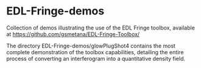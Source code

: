 EDL-Fringe-demos
================

Collection of demos illustrating the use of the EDL Fringe toolbox, available at 
https://github.com/gsmetana/EDL-Fringe-Toolbox/

The directory EDL-Fringe-demos/glowPlugShot4 contains the most complete demonstration of the toolbox capabilities, detailing the entire process of converting an interferogram into a quantitative density field.
